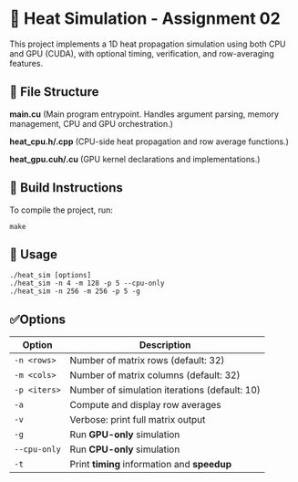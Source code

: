 # 🧊 Heat Simulation - Assignment 02
This project implements a 1D heat propagation simulation using both CPU and GPU (CUDA), with optional timing, verification, and row-averaging features.

## 📁 File Structure

**main.cu** (Main program entrypoint. Handles argument parsing, memory management, CPU and GPU orchestration.)

**heat_cpu.h/.cpp** (CPU-side heat propagation and row average functions.)

**heat_gpu.cuh/.cu** (GPU kernel declarations and implementations.)


## 🚀 Build Instructions

To compile the project, run: 
```
make
```

## 🧪 Usage
```
./heat_sim [options]
./heat_sim -n 4 -m 128 -p 5 --cpu-only
./heat_sim -n 256 -m 256 -p 5 -g

```


## ✅Options

 Option         | Description                                      |
|----------------|--------------------------------------------------|
| `-n <rows>`    | Number of matrix rows (default: 32)              |
| `-m <cols>`    | Number of matrix columns (default: 32)           |
| `-p <iters>`   | Number of simulation iterations (default: 10)    |
| `-a`           | Compute and display row averages                |
| `-v`           | Verbose: print full matrix output                |
| `-g`           | Run **GPU-only** simulation                      |
| `--cpu-only`   | Run **CPU-only** simulation                      |
| `-t`           | Print **timing** information and **speedup**     |
